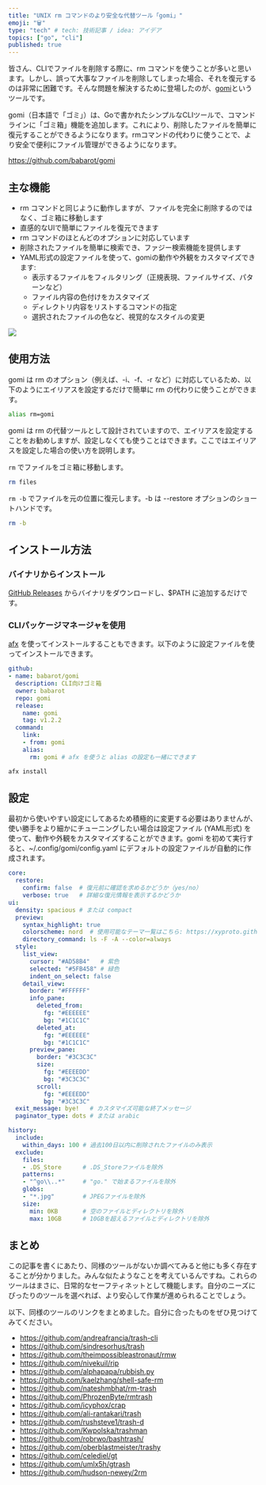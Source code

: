 ```yaml
---
title: "UNIX rm コマンドのより安全な代替ツール「gomi」"
emoji: "🗑️"
type: "tech" # tech: 技術記事 / idea: アイデア
topics: ["go", "cli"]
published: true
---
```


皆さん、CLIでファイルを削除する際に、rm コマンドを使うことが多いと思います。しかし、誤って大事なファイルを削除してしまった場合、それを復元するのは非常に困難です。そんな問題を解決するために登場したのが、[gomi](https://github.com/babarot/gomi)というツールです。

gomi（日本語で「ゴミ」）は、Goで書かれたシンプルなCLIツールで、コマンドラインに「ゴミ箱」機能を追加します。これにより、削除したファイルを簡単に復元することができるようになります。rmコマンドの代わりに使うことで、より安全で便利にファイル管理ができるようになります。

https://github.com/babarot/gomi

## 主な機能

- rm コマンドと同じように動作しますが、ファイルを完全に削除するのではなく、ゴミ箱に移動します
- 直感的なUIで簡単にファイルを復元できます
- rm コマンドのほとんどのオプションに対応しています
- 削除されたファイルを簡単に検索でき、ファジー検索機能を提供します
- YAML形式の設定ファイルを使って、gomiの動作や外観をカスタマイズできます:
    - 表示するファイルをフィルタリング（正規表現、ファイルサイズ、パターンなど）
    - ファイル内容の色付けをカスタマイズ
    - ディレクトリ内容をリストするコマンドの指定
    - 選択されたファイルの色など、視覚的なスタイルの変更

![](https://storage.googleapis.com/zenn-user-upload/ea42e266d634-20250129.gif)

## 使用方法

gomi は rm のオプション（例えば、-i、-f、-r など）に対応しているため、以下のようにエイリアスを設定するだけで簡単に rm の代わりに使うことができます。

```bash
alias rm=gomi
```

gomi は rm の代替ツールとして設計されていますので、エイリアスを設定することをお勧めしますが、設定しなくても使うことはできます。ここではエイリアスを設定した場合の使い方を説明します。

`rm` でファイルをゴミ箱に移動します。

```bash
rm files
```

`rm -b` でファイルを元の位置に復元します。-b は --restore オプションのショートハンドです。

```bash
rm -b
```

## インストール方法
### バイナリからインストール

[GitHub Releases](https://github.com/babarot/gomi/releases/latest) からバイナリをダウンロードし、$PATH に追加するだけです。

### CLIパッケージマネージャを使用
[afx](https://github.com/babarot/afx) を使ってインストールすることもできます。以下のように設定ファイルを使ってインストールできます。


```yaml
github:
- name: babarot/gomi
  description: CLI向けゴミ箱
  owner: babarot
  repo: gomi
  release:
    name: gomi
    tag: v1.2.2
  command:
    link:
    - from: gomi
    alias:
      rm: gomi # afx を使うと alias の設定も一緒にできます
```
```bash
afx install
```

## 設定

最初から使いやすい設定にしてあるため積極的に変更する必要はありませんが、使い勝手をより細かにチューニングしたい場合は設定ファイル (YAML形式) を使って、動作や外観をカスタマイズすることができます。gomi を初めて実行すると、~/.config/gomi/config.yaml にデフォルトの設定ファイルが自動的に作成されます。

```yaml
core:
  restore:
    confirm: false  # 復元前に確認を求めるかどうか（yes/no）
    verbose: true   # 詳細な復元情報を表示するかどうか
ui:
  density: spacious # または compact
  preview:
    syntax_highlight: true
    colorscheme: nord  # 使用可能なテーマ一覧はこちら: https://xyproto.github.io/splash/docs/index.html
    directory_command: ls -F -A --color=always
  style:
    list_view:
      cursor: "#AD58B4"   # 紫色
      selected: "#5FB458" # 緑色
      indent_on_select: false
    detail_view:
      border: "#FFFFFF"
      info_pane:
        deleted_from:
          fg: "#EEEEEE"
          bg: "#1C1C1C"
        deleted_at:
          fg: "#EEEEEE"
          bg: "#1C1C1C"
      preview_pane:
        border: "#3C3C3C"
        size:
          fg: "#EEEEDD"
          bg: "#3C3C3C"
        scroll:
          fg: "#EEEEDD"
          bg: "#3C3C3C"
  exit_message: bye!   # カスタマイズ可能な終了メッセージ
  paginator_type: dots # または arabic

history:
  include:
    within_days: 100 # 過去100日以内に削除されたファイルのみ表示
  exclude:
    files:
    - .DS_Store      # .DS_Storeファイルを除外
    patterns:
    - "^go\\..*"     # "go." で始まるファイルを除外
    globs:
    - "*.jpg"        # JPEGファイルを除外
    size:
      min: 0KB       # 空のファイルとディレクトリを除外
      max: 10GB      # 10GBを超えるファイルとディレクトリを除外
```

## まとめ

この記事を書くにあたり、同様のツールがないか調べてみると他にも多く存在することが分かりました。みんな似たようなことを考えているんですね。これらのツールはまさに、日常的なセーフティネットとして機能します。自分のニーズにぴったりのツールを選べれば、より安心して作業が進められることでしょう。

以下、同様のツールのリンクをまとめました。自分に合ったものをぜひ見つけてみてください。

- https://github.com/andreafrancia/trash-cli
- https://github.com/sindresorhus/trash
- https://github.com/theimpossibleastronaut/rmw
- https://github.com/nivekuil/rip
- https://github.com/alphapapa/rubbish.py
- https://github.com/kaelzhang/shell-safe-rm
- https://github.com/nateshmbhat/rm-trash
- https://github.com/PhrozenByte/rmtrash
- https://github.com/icyphox/crap
- https://github.com/ali-rantakari/trash
- https://github.com/rushsteve1/trash-d
- https://github.com/Kwpolska/trashman
- https://github.com/robrwo/bashtrash/
- https://github.com/oberblastmeister/trashy
- https://github.com/celediel/gt
- https://github.com/umlx5h/gtrash
- https://github.com/hudson-newey/2rm
